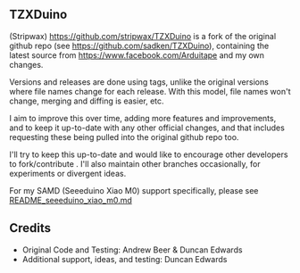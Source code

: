 ## TZXDuino

(Stripwax)
https://github.com/stripwax/TZXDuino is a fork of the original github repo (see https://github.com/sadken/TZXDuino), containing the latest source from https://www.facebook.com/Arduitape and my own changes.

Versions and releases are done using tags, unlike the original versions where file names change for each release.  With this model, file names won't change, merging and diffing is easier, etc.

I aim to improve this over time, adding more features and improvements, and to keep it up-to-date with any other official changes, and that includes requesting these being pulled into the original github repo too.

I'll try to keep this up-to-date and would like to encourage other developers to fork/contribute .
I'll also maintain other branches occasionally, for experiments or divergent ideas.

For my SAMD (Seeeduino Xiao M0) support specifically, please see [README_seeeduino_xiao_m0.md](README_seeeduino_xiao_m0.md)

## Credits
* Original Code and Testing: Andrew Beer & Duncan Edwards
* Additional support, ideas, and testing: Duncan Edwards
